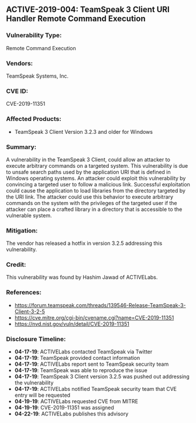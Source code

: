 ## ACTIVE-2019-004: TeamSpeak 3 Client URI Handler Remote Command Execution

### Vulnerability Type:
Remote Command Execution

### Vendors:
TeamSpeak Systems, Inc.

### CVE ID:
CVE-2019-11351

### Affected Products:
- TeamSpeak 3 Client Version 3.2.3 and older for Windows


### Summary:
A vulnerability in the TeamSpeak 3 Client, could allow an attacker to execute arbitrary commands on a targeted system. This vulnerability is due to unsafe search paths used by the application URI that is defined in Windows operating systems. An attacker could exploit this vulnerability by convincing a targeted user to follow a malicious link. Successful exploitation could cause the application to load libraries from the directory targeted by the URI link. The attacker could use this behavior to execute arbitrary commands on the system with the privileges of the targeted user if the attacker can place a crafted library in a directory that is accessible to the vulnerable system.

### Mitigation:
The vendor has released a hotfix in version 3.2.5 addressing this vulnerability.

### Credit:
This vulnerability was found by Hashim Jawad of ACTIVELabs.

### References:
- https://forum.teamspeak.com/threads/139546-Release-TeamSpeak-3-Client-3-2-5
- https://cve.mitre.org/cgi-bin/cvename.cgi?name=CVE-2019-11351
- https://nvd.nist.gov/vuln/detail/CVE-2019-11351

### Disclosure Timeline:
- **04-17-19**: ACTIVELabs contacted TeamSpeak via Twitter
- **04-17-19**: TeamSpeak provided contact information
- **04-17-19**: ACTIVELabs report sent to TeamSpeak security team
- **04-17-19**: TeamSpeak was able to reproduce the issue
- **04-17-19**: TeamSpeak 3 Client version 3.2.5 was pushed out addressing the vulnerability
- **04-17-19**: ACTIVELabs notified TeamSpeak security team that CVE entry will be requested 
- **04-19-19**: ACTIVELabs requested CVE from MITRE
- **04-19-19**: CVE-2019-11351 was assigned
- **04-22-19**: ACTIVELabs publishes this advisory
